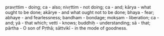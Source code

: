 pravṛttim - doing; ca - also; nivṛttim - not doing; ca - and; kārya - what ought to be done; akārye - and what ought not to be done; bhaya - fear; abhaye - and fearlessness; bandham - bondage; mokṣam - liberation; ca - and; yā - that which; vetti - knows; buddhiḥ - understanding; sā - that; pārtha - O son of Pṛthā; sāttvikī - in the mode of goodness.